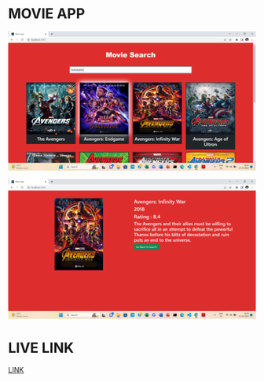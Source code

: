 # MOVIE APP

![IMG1](./MV1.png)

![IMG2](./MV2.png)

# LIVE LINK

[LINK](https://beamish-sunflower-904326.netlify.app)